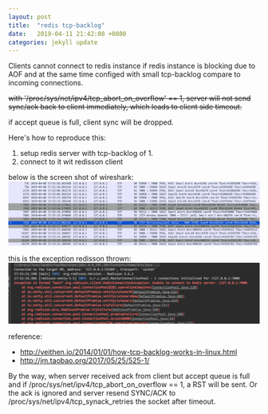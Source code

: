 ```yaml
---
layout: post
title:  "redis tcp-backlog"
date:   2019-04-11 21:42:00 +0800
categories: jekyll update
---
```


Clients cannot connect to redis instance if redis instance is blocking due to AOF and at the same time configed with small tcp-backlog compare to incoming connections.

~~with '/proc/sys/net/ipv4/tcp_abort_on_overflow' == 1, server will not send sync/ack back to client immediately, which leads to client side timeout.~~

if accept queue is full, client sync will be dropped.

Here's how to reproduce this:
1. setup redis server with tcp-backlog of 1. 
2. connect to it wit redisson client

below is the screen shot of wireshark:
![pic1](https://raw.githubusercontent.com/Nov11/Nov11.github.io/master/assets/pics/2019-04-11/packet.png)

this is the exception redisson thrown:
![pic1](https://raw.githubusercontent.com/Nov11/Nov11.github.io/master/assets/pics/2019-04-11/exception.png)

reference:
* http://veithen.io/2014/01/01/how-tcp-backlog-works-in-linux.html
* http://jm.taobao.org/2017/05/25/525-1/

By the way, when server received ack from client but accept queue is full and if /proc/sys/net/ipv4/tcp_abort_on_overflow == 1, a RST will be sent. Or the ack is ignored and server resend SYNC/ACK to /proc/sys/net/ipv4/tcp_synack_retries the socket after timeout.

[jekyll-docs]: http://jekyllrb.com/docs/home
[jekyll-gh]:   https://github.com/jekyll/jekyll
[jekyll-talk]: https://talk.jekyllrb.com/
